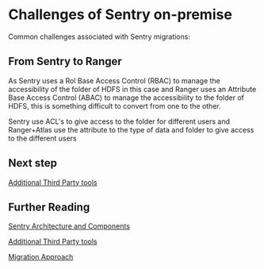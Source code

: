 # Challenges of Sentry on-premise  

Common challenges associated with Sentry migrations:

## From Sentry to Ranger

As Sentry uses a Rol Base Access Control (RBAC) to manage the accessibility of the folder of HDFS in this case and Ranger uses an Attribute Base Access Control (ABAC) to manage the accessibility to the folder of HDFS, this is something difficult to convert from one to the other.

Sentry use ACL's to give access to the folder for different users and Ranger+Atlas use the attribute to the type of data and folder to give access to the different users

## Next step

[Additional Third Party tools](considerations.md)

## Further Reading 

[Sentry Architecture and Components](readme.md)

[Additional Third Party tools](considerations.md)

[Migration Approach](migration-approach.md)
